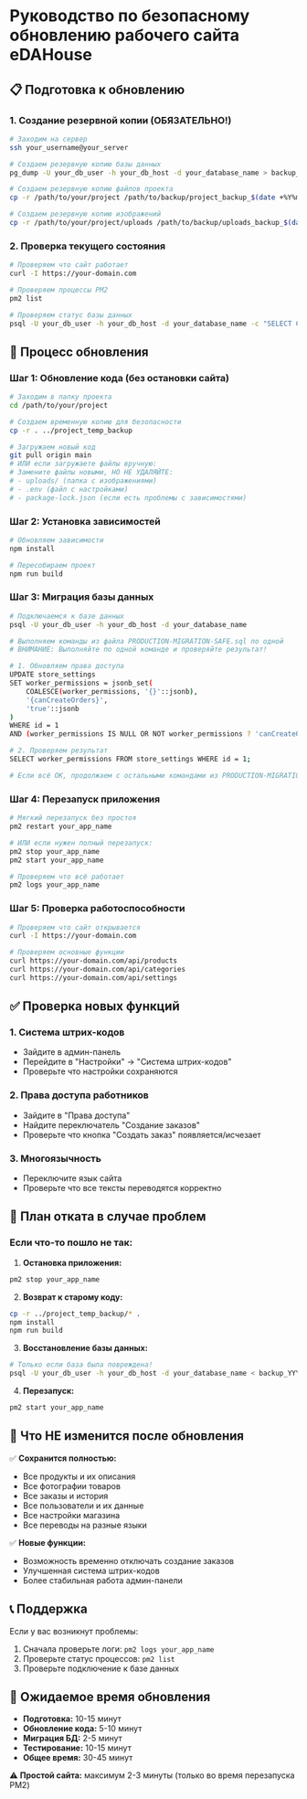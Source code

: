 # Руководство по безопасному обновлению рабочего сайта eDAHouse

## 📋 Подготовка к обновлению

### 1. Создание резервной копии (ОБЯЗАТЕЛЬНО!)
```bash
# Заходим на сервер
ssh your_username@your_server

# Создаем резервную копию базы данных
pg_dump -U your_db_user -h your_db_host -d your_database_name > backup_$(date +%Y%m%d_%H%M%S).sql

# Создаем резервную копию файлов проекта
cp -r /path/to/your/project /path/to/backup/project_backup_$(date +%Y%m%d_%H%M%S)

# Создаем резервную копию изображений
cp -r /path/to/your/project/uploads /path/to/backup/uploads_backup_$(date +%Y%m%d_%H%M%S)
```

### 2. Проверка текущего состояния
```bash
# Проверяем что сайт работает
curl -I https://your-domain.com

# Проверяем процессы PM2
pm2 list

# Проверяем статус базы данных
psql -U your_db_user -h your_db_host -d your_database_name -c "SELECT COUNT(*) FROM products;"
```

## 🔄 Процесс обновления

### Шаг 1: Обновление кода (без остановки сайта)
```bash
# Заходим в папку проекта
cd /path/to/your/project

# Создаем временную копию для безопасности
cp -r . ../project_temp_backup

# Загружаем новый код
git pull origin main
# ИЛИ если загружаете файлы вручную:
# Замените файлы новыми, НО НЕ УДАЛЯЙТЕ:
# - uploads/ (папка с изображениями)
# - .env (файл с настройками)
# - package-lock.json (если есть проблемы с зависимостями)
```

### Шаг 2: Установка зависимостей
```bash
# Обновляем зависимости
npm install

# Пересобираем проект
npm run build
```

### Шаг 3: Миграция базы данных
```bash
# Подключаемся к базе данных
psql -U your_db_user -h your_db_host -d your_database_name

# Выполняем команды из файла PRODUCTION-MIGRATION-SAFE.sql по одной
# ВНИМАНИЕ: Выполняйте по одной команде и проверяйте результат!

# 1. Обновляем права доступа
UPDATE store_settings 
SET worker_permissions = jsonb_set(
    COALESCE(worker_permissions, '{}'::jsonb),
    '{canCreateOrders}',
    'true'::jsonb
)
WHERE id = 1 
AND (worker_permissions IS NULL OR NOT worker_permissions ? 'canCreateOrders');

# 2. Проверяем результат
SELECT worker_permissions FROM store_settings WHERE id = 1;

# Если всё ОК, продолжаем с остальными командами из PRODUCTION-MIGRATION-SAFE.sql
```

### Шаг 4: Перезапуск приложения
```bash
# Мягкий перезапуск без простоя
pm2 restart your_app_name

# ИЛИ если нужен полный перезапуск:
pm2 stop your_app_name
pm2 start your_app_name

# Проверяем что всё работает
pm2 logs your_app_name
```

### Шаг 5: Проверка работоспособности
```bash
# Проверяем что сайт открывается
curl -I https://your-domain.com

# Проверяем основные функции
curl https://your-domain.com/api/products
curl https://your-domain.com/api/categories
curl https://your-domain.com/api/settings
```

## ✅ Проверка новых функций

### 1. Система штрих-кодов
- Зайдите в админ-панель
- Перейдите в "Настройки" → "Система штрих-кодов"
- Проверьте что настройки сохраняются

### 2. Права доступа работников
- Зайдите в "Права доступа"
- Найдите переключатель "Создание заказов"
- Проверьте что кнопка "Создать заказ" появляется/исчезает

### 3. Многоязычность
- Переключите язык сайта
- Проверьте что все тексты переводятся корректно

## 🚨 План отката в случае проблем

### Если что-то пошло не так:

1. **Остановка приложения:**
```bash
pm2 stop your_app_name
```

2. **Возврат к старому коду:**
```bash
cp -r ../project_temp_backup/* .
npm install
npm run build
```

3. **Восстановление базы данных:**
```bash
# Только если база была повреждена!
psql -U your_db_user -h your_db_host -d your_database_name < backup_YYYYMMDD_HHMMSS.sql
```

4. **Перезапуск:**
```bash
pm2 start your_app_name
```

## 📱 Что НЕ изменится после обновления

✅ **Сохранится полностью:**
- Все продукты и их описания
- Все фотографии товаров
- Все заказы и история
- Все пользователи и их данные
- Все настройки магазина
- Все переводы на разные языки

✅ **Новые функции:**
- Возможность временно отключать создание заказов
- Улучшенная система штрих-кодов
- Более стабильная работа админ-панели

## 📞 Поддержка

Если у вас возникнут проблемы:
1. Сначала проверьте логи: `pm2 logs your_app_name`
2. Проверьте статус процессов: `pm2 list`
3. Проверьте подключение к базе данных

## 🎯 Ожидаемое время обновления

- **Подготовка:** 10-15 минут
- **Обновление кода:** 5-10 минут  
- **Миграция БД:** 2-5 минут
- **Тестирование:** 10-15 минут
- **Общее время:** 30-45 минут

⚠️ **Простой сайта:** максимум 2-3 минуты (только во время перезапуска PM2)